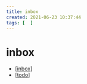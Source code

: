 ```yaml
---
title: inbox
created: 2021-06-23 10:37:44
tags: [  ]
---
```


# inbox

- [[inbox]]
- [[todo]]
  
[//begin]: # "Autogenerated link references for markdown compatibility"
[inbox]: inbox "Inbox"
[todo]: todo "Todo"
[//end]: # "Autogenerated link references"

